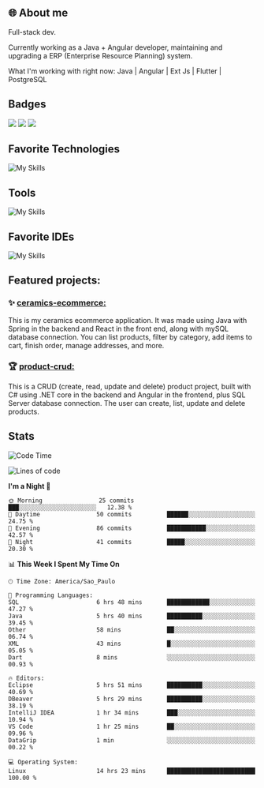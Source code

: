 ## 🌐 About me
Full-stack dev.

Currently working as a Java + Angular developer, maintaining and upgrading a ERP (Enterprise Resource Planning) system.

What I'm working with right now: Java | Angular | Ext Js | Flutter | PostgreSQL


## Badges

<div style="display: inline_block">
  <a href="https://www.credly.com/badges/bc4739f2-3a6a-4965-9292-0904b55d9652/public_url"><img src="https://github.com/user-attachments/assets/0c2e9028-389c-426c-b849-4bd29abbc0cb"></img></a>
  <a href="https://www.credly.com/badges/b0f4b2f6-34ec-4c0b-880f-cde76b902026/public_url"><img src="https://github.com/user-attachments/assets/07231ffe-f6b7-424a-bcc4-543fa6b2d97f"></img></a>
  <a href="https://www.credly.com/badges/63f31529-f407-4018-99b5-57cff1406859"><img src="https://github.com/user-attachments/assets/8d692ed8-6378-45f1-953d-ee95101adbcf"></img></a>

</div>

## Favorite Technologies

![My Skills](https://go-skill-icons.vercel.app/api/icons?i=java,spring,react,angular,typescript,javascript,cs,dotnet&perline=4&titles=true)

## Tools

![My Skills](https://go-skill-icons.vercel.app/api/icons?i=aws,gitlab,git,docker&perline=4&titles=true)

## Favorite IDEs

![My Skills](https://go-skill-icons.vercel.app/api/icons?i=idea,webstorm&perline=3&titles=true)

## Featured projects: 

### :sparkles: [ceramics-ecommerce:](https://github.com/marianarossi/ceramics-ecommerce-API)
This is my ceramics ecommerce application. It was made using Java with Spring in the backend and React in the front end, along with mySQL database connection. You can list products, filter by category, add items to cart, finish order, manage addresses, and more.

### :trophy: [product-crud:](https://github.com/marianarossi/.netCore-product-webAPI)
This is a CRUD (create, read, update and delete) product project, built with C# using .NET core in the backend and Angular in the frontend, plus SQL Server database connection. The user can create, list, update and delete products. 


## Stats

<!--START_SECTION:waka-->
![Code Time](http://img.shields.io/badge/Code%20Time-327%20hrs%2056%20mins-blue)

![Lines of code](https://img.shields.io/badge/From%20Hello%20World%20I%27ve%20Written-41.2%20thousand%20lines%20of%20code-blue)

**I'm a Night 🦉** 

```text
🌞 Morning                25 commits          ███░░░░░░░░░░░░░░░░░░░░░░   12.38 % 
🌆 Daytime                50 commits          ██████░░░░░░░░░░░░░░░░░░░   24.75 % 
🌃 Evening                86 commits          ███████████░░░░░░░░░░░░░░   42.57 % 
🌙 Night                  41 commits          █████░░░░░░░░░░░░░░░░░░░░   20.30 % 
```


📊 **This Week I Spent My Time On** 

```text
🕑︎ Time Zone: America/Sao_Paulo

💬 Programming Languages: 
SQL                      6 hrs 48 mins       ████████████░░░░░░░░░░░░░   47.27 % 
Java                     5 hrs 40 mins       ██████████░░░░░░░░░░░░░░░   39.45 % 
Other                    58 mins             ██░░░░░░░░░░░░░░░░░░░░░░░   06.74 % 
XML                      43 mins             █░░░░░░░░░░░░░░░░░░░░░░░░   05.05 % 
Dart                     8 mins              ░░░░░░░░░░░░░░░░░░░░░░░░░   00.93 % 

🔥 Editors: 
Eclipse                  5 hrs 51 mins       ██████████░░░░░░░░░░░░░░░   40.69 % 
DBeaver                  5 hrs 29 mins       ██████████░░░░░░░░░░░░░░░   38.19 % 
IntelliJ IDEA            1 hr 34 mins        ███░░░░░░░░░░░░░░░░░░░░░░   10.94 % 
VS Code                  1 hr 25 mins        ██░░░░░░░░░░░░░░░░░░░░░░░   09.96 % 
DataGrip                 1 min               ░░░░░░░░░░░░░░░░░░░░░░░░░   00.22 % 

💻 Operating System: 
Linux                    14 hrs 23 mins      █████████████████████████   100.00 % 
```


<!--END_SECTION:waka-->
